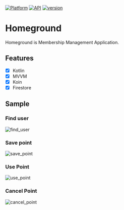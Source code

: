 [![Platform](https://img.shields.io/badge/platform-android-green.svg)](http://developer.android.com/index.html)
[![API](https://img.shields.io/badge/API-21%2B-blue.svg)](https://android-arsenal.com/api?level=21#l21)
[![version](https://img.shields.io/badge/version-1.0.1-red.svg)](https://github.com/RisingPark/Homeground)

# Homeground
Homeground is Membership Management Application. 



## Features

- [x] Kotlin 
- [x] MVVM
- [x] Koin 
- [x] Firestore

## Sample

### Find user
![find_user](https://user-images.githubusercontent.com/62924824/103337402-917c0d80-4abe-11eb-80e0-47f77d4b9065.gif)

### Save point
![save_point](https://user-images.githubusercontent.com/62924824/103337405-92ad3a80-4abe-11eb-908d-a9bfc5d93273.gif)

### Use Point
![use_point](https://user-images.githubusercontent.com/62924824/103337406-9345d100-4abe-11eb-876f-3826740033b9.gif)

### Cancel Point
![cancel_point](https://user-images.githubusercontent.com/62924824/103337408-9345d100-4abe-11eb-9071-5fd933d31fdc.gif)
